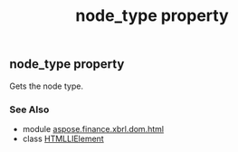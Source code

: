 ﻿---
title: node_type property
second_title: Aspose.Finance for Python via .NET API References
description: 
type: docs
weight: 350
url: /python-net/aspose.finance.xbrl.dom.html/htmllielement/node_type/
is_root: false
---

## node_type property


Gets the node type.

### See Also
* module [aspose.finance.xbrl.dom.html](../../)
* class [HTMLLIElement](/finance/python-net/aspose.finance.xbrl.dom.html/htmllielement)
